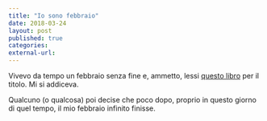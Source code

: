 ```yaml
---
title: "Io sono febbraio"
date: 2018-03-24
layout: post
published: true
categories:
external-url:
---
```


Vivevo da tempo un febbraio senza fine e, ammetto, lessi [questo libro](https://www.amazon.it/febbraio-storia-dellinverno-voleva-finire/dp/8876382135/ref=sr_1_1?ie=UTF8&qid=1543415718&sr=8-1&keywords=io+sono+febbraio) per il titolo. Mi si addiceva.

Qualcuno (o qualcosa) poi decise che poco dopo, proprio in questo giorno di quel tempo, il mio febbraio infinito finisse.
